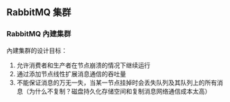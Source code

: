 
## RabbitMQ 集群

### RabbitMQ 內建集群

內建集群的设计目标：

1. 允许消费者和生产者在节点崩溃的情况下继续运行
2. 通过添加节点线性扩展消息通信的吞吐量
3. 不能保证消息的万无一失，当某一节点挂掉时会丢失队列及其队列上的所有消息（为什么不复制？磁盘持久化存储空间和复制消息网络通信成本太高）

###